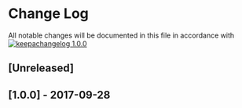 # Change Log

All notable changes will be documented in this file in accordance with
[![keepachangelog 1.0.0](https://img.shields.io/badge/keepachangelog-1.0.0-brightgreen.svg)](http://keepachangelog.com/en/1.0.0/)

## \[Unreleased]

## \[1.0.0] - 2017-09-28
